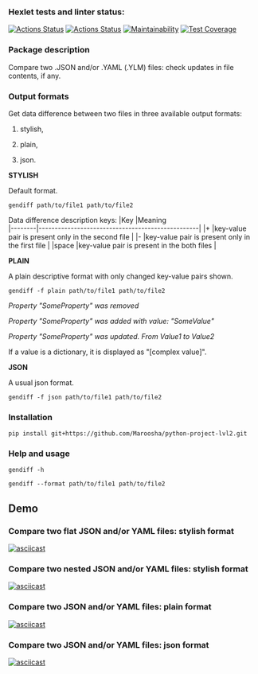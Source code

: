 ### Hexlet tests and linter status:
[![Actions Status](https://github.com/Maroosha/python-project-lvl2/workflows/hexlet-check/badge.svg)](https://github.com/Maroosha/python-project-lvl2/actions)
[![Actions Status](https://github.com/Maroosha/python-project-lvl1/workflows/run-linter/badge.svg)](https://github.com/Maroosha/python-project-lvl2/actions)
[![Maintainability](https://api.codeclimate.com/v1/badges/a99a88d28ad37a79dbf6/maintainability)](https://codeclimate.com/github/Maroosha/python-project-lvl2/maintainability)
[![Test Coverage](https://api.codeclimate.com/v1/badges/a99a88d28ad37a79dbf6/test_coverage)](https://codeclimate.com/github/Maroosha/python-project-lvl2/test_coverage)


<h3> Package description</h3>
Compare two .JSON and/or .YAML (.YLM) files: check updates in file contents, if any.


<h3> Output formats</h3>
Get data difference between two files in three available output formats:

1) stylish,

2) plain,

3) json.

<strong>STYLISH</strong>

Default format.

<code>gendiff path/to/file1 path/to/file2</code>

Data difference description keys:
|Key     |Meaning    
|--------|--------------------------------------------------|
|+       |key-value pair is present only in the second file |
|-       |key-value pair is present only in the first file  |
|space   |key-value pair is present in the both files       |

<strong>PLAIN</strong>

A plain descriptive format with only changed key-value pairs shown.

<code>gendiff -f plain path/to/file1 path/to/file2</code>

_Property "SomeProperty" was removed_

_Property "SomeProperty" was added with value: "SomeValue"_

_Property "SomeProperty" was updated. From Value1 to Value2_

If a value is a dictionary, it is displayed as "[complex value]".

<strong>JSON</strong>

A usual json format.

<code>gendiff -f json path/to/file1 path/to/file2</code>


<h3> Installation</h3>
<code>pip install git+https://github.com/Maroosha/python-project-lvl2.git</code>


<h3> Help and usage</h3>

<code>gendiff -h</code>

<code>gendiff --format path/to/file1 path/to/file2</code>


## Demo

### Compare two flat JSON and/or YAML files: stylish format
[![asciicast](https://asciinema.org/a/457543.svg)](https://asciinema.org/a/457543)

### Compare two nested JSON and/or YAML files: stylish format
[![asciicast](https://asciinema.org/a/457743.svg)](https://asciinema.org/a/457743)

### Compare two JSON and/or YAML files: plain format
[![asciicast](https://asciinema.org/a/457745.svg)](https://asciinema.org/a/457745)

### Compare two JSON and/or YAML files: json format
[![asciicast](https://asciinema.org/a/462330.svg)](https://asciinema.org/a/462330)
